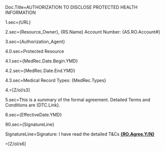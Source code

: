 Doc.Title=AUTHORIZATION TO DISCLOSE PROTECTED HEALTH INFORMATION

1.sec={URL}

2.sec={Resource_Owner}, {RS.Name} Account Number: {AS.RO.Account#}

3.sec={Authorization_Agent}

4.0.sec=Protected Resource

4.1.sec={MedRec.Date.Begin.YMD}

4.2.sec={MedRec.Date.End.YMD}

4.3.sec=Medical Record Types:  {MedRec.Types}

4.=[Z/ol/s3]

5.sec=This is a summary of the formal agreement. Detailed Terms and Conditions are {DTC.Link}. 

6.sec={EffectiveDate.YMD}

90.sec={SignatureLine}

SignatureLine=Signature: 		I have read the detailed T&Cs  <b><u>{RO.Agree.Y/N}</u></b>


=[Z/ol/s6]